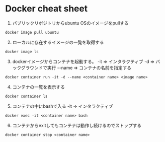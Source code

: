 # Docker cheat sheet

1. パブリックリポジトリからubuntu OSのイメージをpullする
```
docker image pull ubuntu
```

2. ローカルに存在するイメージの一覧を取得する
```
docker image ls
```

3. dockerイメージからコンテナを起動する。
-it => インタラクティブ
-d => バックグラウンドで実行
--name => コンテナの名前を指定する
```
docker container run -it -d --name <container name> <image name>
```

4. コンテナの一覧を表示する
```
docker container ls
```

5. コンテナの中にbashで入る
-it => インタラクティブ
```
docker exec -it <container name> bash
```

6. コンテナからexitしてもコンテナは動作し続けるのでストップする
```
docker container stop <container name>
```

